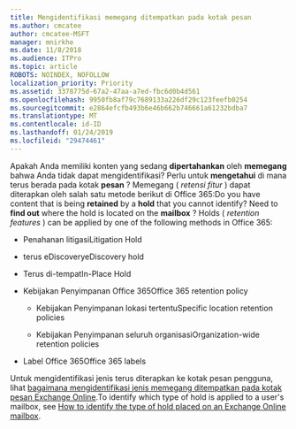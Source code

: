 ```yaml
---
title: Mengidentifikasi memegang ditempatkan pada kotak pesan
ms.author: cmcatee
author: cmcatee-MSFT
manager: mnirkhe
ms.date: 11/8/2018
ms.audience: ITPro
ms.topic: article
ROBOTS: NOINDEX, NOFOLLOW
localization_priority: Priority
ms.assetid: 3378775d-67a2-47aa-a7ed-fbc6d0b4d561
ms.openlocfilehash: 9950fb8af79c7689133a226df29c123feefb0254
ms.sourcegitcommit: e2864efcfb493b6e46b662b746661a61232bdba7
ms.translationtype: MT
ms.contentlocale: id-ID
ms.lasthandoff: 01/24/2019
ms.locfileid: "29474461"
---
```

<span data-ttu-id="12123-p101">Apakah Anda memiliki konten yang sedang **dipertahankan** oleh **memegang** bahwa Anda tidak dapat mengidentifikasi? Perlu untuk **mengetahui** di mana terus berada pada kotak **pesan** ? Memegang ( *retensi fitur* ) dapat diterapkan oleh salah satu metode berikut di Office 365:</span><span class="sxs-lookup"><span data-stu-id="12123-p101">Do you have content that is being **retained** by a **hold** that you cannot identify? Need to **find out** where the hold is located on the **mailbox** ? Holds (  *retention features*  ) can be applied by one of the following methods in Office 365:</span></span> 
  
- <span data-ttu-id="12123-105">Penahanan litigasi</span><span class="sxs-lookup"><span data-stu-id="12123-105">Litigation Hold</span></span> 
    
- <span data-ttu-id="12123-106">terus eDiscovery</span><span class="sxs-lookup"><span data-stu-id="12123-106">eDiscovery hold</span></span>
    
- <span data-ttu-id="12123-107">Terus di-tempat</span><span class="sxs-lookup"><span data-stu-id="12123-107">In-Place Hold</span></span>
    
- <span data-ttu-id="12123-108">Kebijakan Penyimpanan Office 365</span><span class="sxs-lookup"><span data-stu-id="12123-108">Office 365 retention policy</span></span> 
    
  - <span data-ttu-id="12123-109">Kebijakan Penyimpanan lokasi tertentu</span><span class="sxs-lookup"><span data-stu-id="12123-109">Specific location retention policies</span></span>
    
  - <span data-ttu-id="12123-110">Kebijakan Penyimpanan seluruh organisasi</span><span class="sxs-lookup"><span data-stu-id="12123-110">Organization-wide retention policies</span></span>
    
- <span data-ttu-id="12123-111">Label Office 365</span><span class="sxs-lookup"><span data-stu-id="12123-111">Office 365 labels</span></span>
    
<span data-ttu-id="12123-112">Untuk mengidentifikasi jenis terus diterapkan ke kotak pesan pengguna, lihat [bagaimana mengidentifikasi jenis memegang ditempatkan pada kotak pesan Exchange Online](https://docs.microsoft.com/en-us/office365/securitycompliance/identify-a-hold-on-an-exchange-online-mailbox).</span><span class="sxs-lookup"><span data-stu-id="12123-112">To identify which type of hold is applied to a user's mailbox, see [How to identify the type of hold placed on an Exchange Online mailbox](https://docs.microsoft.com/en-us/office365/securitycompliance/identify-a-hold-on-an-exchange-online-mailbox).</span></span>
  

